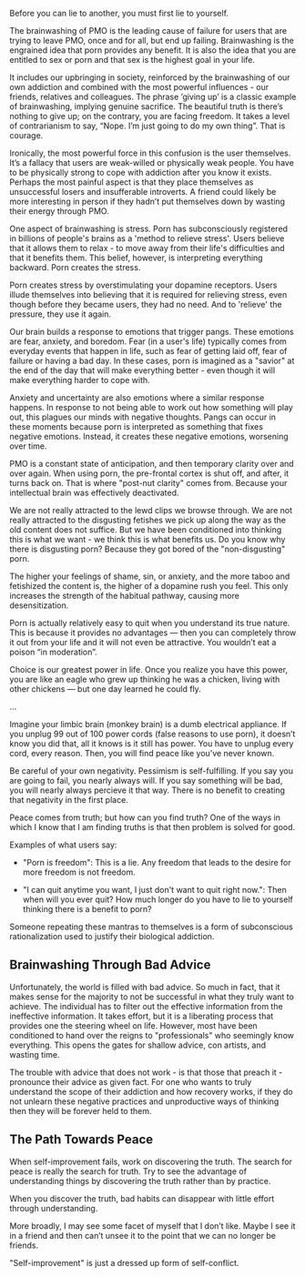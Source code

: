 Before you can lie to another, you must first lie to yourself.

The brainwashing of PMO is the leading cause of failure for users that are trying to leave PMO, once and for all, but end up failing. Brainwashing is the engrained idea that porn provides any benefit. It is also the idea that you are entitled to sex or porn and that sex is the highest goal in your life.

It includes our upbringing in society, reinforced by the brainwashing of our own addiction and combined with the most powerful influences - our friends, relatives and colleagues. The phrase ’giving up’ is a classic example of brainwashing, implying genuine sacrifice. The beautiful truth is there’s nothing to give up; on the contrary, you are facing freedom. It takes a level of contrarianism to say, “Nope. I’m just going to do my own thing”. That is courage.

Ironically, the most powerful force in this confusion is the user themselves. It’s a fallacy that users are weak-willed or physically weak people. You have to be physically strong to cope with addiction after you know it exists. Perhaps the most painful aspect is that they place themselves as unsuccessful losers and insufferable introverts. A friend could likely be more interesting in person if they hadn’t put themselves down by wasting their energy through PMO.

One aspect of brainwashing is stress. Porn has subconsciously registered in billions of people's brains as a 'method to relieve stress'. Users believe that it allows them to relax - to move away from their life's difficulties and that it benefits them. This belief, however, is interpreting everything backward. Porn creates the stress.

Porn creates stress by overstimulating your dopamine receptors. Users illude themselves into believing that it is required for relieving stress, even though before they became users, they had no need. And to 'relieve' the pressure, they use it again.

Our brain builds a response to emotions that trigger pangs. These emotions are fear, anxiety, and boredom. Fear (in a user's life) typically comes from everyday events that happen in life, such as fear of getting laid off, fear of failure or having a bad day. In these cases, porn is imagined as a "savior" at the end of the day that will make everything better - even though it will make everything harder to cope with.

Anxiety and uncertainty are also emotions where a similar response happens. In response to not being able to work out how something will play out, this plagues our minds with negative thoughts. Pangs can occur in these moments because porn is interpreted as something that fixes negative emotions. Instead, it creates these negative emotions, worsening over time.

PMO is a constant state of anticipation, and then temporary clarity over and over again. When using porn, the pre-frontal cortex is shut off, and after, it turns back on. That is where "post-nut clarity" comes from. Because your intellectual brain was effectively deactivated.

We are not really attracted to the lewd clips we browse through. We are not really attracted to the disgusting fetishes we pick up along the way as the old content does not suffice. But we have been conditioned into thinking this is what we want - we think this is what benefits us. Do you know why there is disgusting porn? Because they got bored of the "non-disgusting" porn.

The higher your feelings of shame, sin, or anxiety, and the more taboo and fetishized the content is, the higher of a dopamine rush you feel. This only increases the strength of the habitual pathway, causing more desensitization.

Porn is actually relatively easy to quit when you understand its true nature. This is because it provides no advantages — then you can completely throw it out from your life and it will not even be attractive. You wouldn’t eat a poison “in moderation”.

Choice is our greatest power in life. Once you realize you have this power, you are like an eagle who grew up thinking he was a chicken, living with other chickens — but one day learned he could fly.

...


Imagine your limbic brain (monkey brain) is a dumb electrical appliance. If you unplug 99 out of 100 power cords (false reasons to use porn), it doesn’t know you did that, all it knows is it still has power. You have to unplug every cord, every reason. Then, you will find peace like you’ve never known.

Be careful of your own negativity. Pessimism is self-fulfilling. If you say you are going to fail, you nearly always will. If you say something will be bad, you will nearly always percieve it that way. There is no benefit to creating that negativity in the first place.

Peace comes from truth; but how can you find truth? One of the ways in which I know that I am finding truths is that then problem is solved for good.

Examples of what users say:

- "Porn is freedom": This is a lie. Any freedom that leads to the desire for more freedom is not freedom.

- "I can quit anytime you want, I just don't want to quit right now.": Then when will you ever quit? How much longer do you have to lie to yourself thinking there is a benefit to porn?

Someone repeating these mantras to themselves is a form of subconscious rationalization used to justify their biological addiction.

## Brainwashing Through Bad Advice
Unfortunately, the world is filled with bad advice. So much in fact, that it makes sense for the majority to not be successful in what they truly want to achieve. The individual has to filter out the effective information from the ineffective information. It takes effort, but it is a liberating process that provides one the steering wheel on life. However, most have been conditioned to hand over the reigns to "professionals" who seemingly know everything. This opens the gates for shallow advice, con artists, and wasting time.

The trouble with advice that does not work - is that those that preach it - pronounce their advice as given fact. For one who wants to truly understand the scope of their addiction and how recovery works, if they do not unlearn these negative practices and unproductive ways of thinking then they will be forever held to them.


## The Path Towards Peace
When self-improvement fails, work on discovering the truth. The search for peace is really the search for truth. Try to see the advantage of understanding things by discovering the truth rather than by practice.

When you discover the truth, bad habits can disappear with little effort through understanding.

More broadly, I may see some facet of myself that I don’t like. Maybe I see it in a friend and then can’t unsee it to the point that we can no longer be friends.

"Self-improvement" is just a dressed up form of self-conflict.